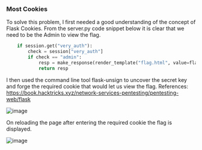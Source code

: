 ### Most Cookies

To solve this problem, I first needed a good understanding of the concept of Flask Cookies. 
From the server.py code snippet below it is clear that we need to be the Admin to view the flag.

```python
	if session.get("very_auth"):
		check = session["very_auth"]
		if check == "admin":
			resp = make_response(render_template("flag.html", value=flag_value, title=title))
			return resp
```

I then used the command line tool flask-unsign to uncover the secret key and forge the required cookie that would let us view the flag. 
References: https://book.hacktricks.xyz/network-services-pentesting/pentesting-web/flask

![image](https://github.com/KarsCode/Cryptonite_PicoCTFTask/assets/117924364/ea81a5fe-ab4b-4a3b-8ab6-731f41eff213)




On reloading the page after entering the required cookie the flag is displayed.

![image](https://github.com/KarsCode/Cryptonite_PicoCTFTask/assets/117924364/15a35e38-199b-489f-a933-7ed7e6f4d0b5)
